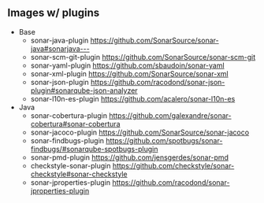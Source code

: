 ## Images w/ plugins

- Base
    - sonar-java-plugin https://github.com/SonarSource/sonar-java#sonarjava---
    - sonar-scm-git-plugin https://github.com/SonarSource/sonar-scm-git
    - sonar-yaml-plugin https://github.com/sbaudoin/sonar-yaml
    - sonar-xml-plugin https://github.com/SonarSource/sonar-xml
    - sonar-json-plugin https://github.com/racodond/sonar-json-plugin#sonarqube-json-analyzer
    - sonar-l10n-es-plugin https://github.com/acalero/sonar-l10n-es
- Java
    - sonar-cobertura-plugin https://github.com/galexandre/sonar-cobertura#sonar-cobertura
    - sonar-jacoco-plugin https://github.com/SonarSource/sonar-jacoco
    - sonar-findbugs-plugin https://github.com/spotbugs/sonar-findbugs/#sonarqube-spotbugs-plugin
    - sonar-pmd-plugin https://github.com/jensgerdes/sonar-pmd
    - checkstyle-sonar-plugin https://github.com/checkstyle/sonar-checkstyle#sonar-checkstyle
    - sonar-jproperties-plugin https://github.com/racodond/sonar-jproperties-plugin


